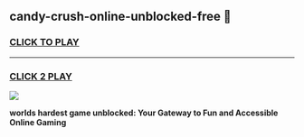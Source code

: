 
## candy-crush-online-unblocked-free 👋
<h3>
<a href="https://premium.freeplayer.one?title=candy-crush-online-unblocked-free&ref=14F">CLICK TO PLAY</a></h3>
<hr>

<h3>
<a href="https://premium.freeplayer.one?title=candy-crush-online-unblocked-free&ref=14F">CLICK 2 PLAY</a>
  
</h3>

<a href="https://premium.freeplayer.one?title=candy-crush-online-unblocked-free&ref=12F/"><img src="https://clearcache.store/games.png"></a>


**worlds hardest game unblocked: Your Gateway to Fun and Accessible Online Gaming**
